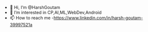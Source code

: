 - 👋 Hi, I’m @HarshGoutam
- 👀 I’m interested in CP,AI,ML,WebDev,Android
- 📫 How to reach me -https://www.linkedin.com/in/harsh-goutam-39997521a

<!---
HarshGoutam/HarshGoutam is a ✨ special ✨ repository because its `README.md` (this file) appears on your GitHub profile.
You can click the Preview link to take a look at your changes.
--->
